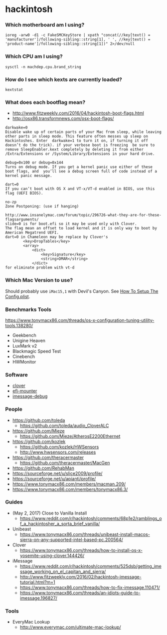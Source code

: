# hackintosh

### Which motherboard am I using?
```
ioreg -arw0 -d1 -c FakeSMCKeyStore | xpath "concat(//key[text() = 'manufacturer']/following-sibling::string[1], ' ', //key[text() = 'product-name']/following-sibling::string[1])" 2>/dev/null
```

### Which CPU am I using?
```
sysctl -n machdep.cpu.brand_string
```

### How do I see which kexts are currently loaded?
```
kextstat
```

### What does each bootflag mean?
- http://www.fitzweekly.com/2016/04/hackintosh-boot-flags.html
- http://osx86.transformnews.com/osx-boot-flags/

```
darkwake=0 
Disable wake up of certain parts of your Mac from sleep, while leaving other parts in sleep mode. This feature often messes up sleep on Hackintoshes. Enter  darkwake=1 to turn it on, if turning it off doesn’t do the trick). if your verbose boot is freezing  be sure to remove SleepEnabler.kext completely by deleting it from either /Extra/Extensions or /System/Library/Extensions in your hard drive.

debug=0x100 or debug=0x144
Turns on debug mode. If you get a kernel panic use either of these boot flags, and  you’ll see a debug screen full of code instead of a kernel panic message.

dart=0
If you can’t boot with OS X and VT-x/VT-d enabled in BIOS, use this flag (UEFI BIOS).

no-zp
Zone Postponing: (use if hanging)

http://www.insanelymac.com/forum/topic/296726-what-they-are-for-these-flagsarguments/
slide=0 is for boot.efi so it may be used only with Clover.
The flag mean an offset to load kernel and it is only way to boot by American Megatrend UEFI.
dart=0 in Chameleon may be replace by Clover's
		<key>DropTables</key>
		<array>
			<dict>
				<key>Signature</key>
				<string>DMAR</string>
			</dict>
for eliminate problem with vt-d 

```

### Which Mac Version to use?
Should probably use `iMac15,1` with Devil's Canyon. See [How To Setup The Config.plist](https://www.reddit.com/r/hackintosh/comments/68p1e2/ramblings_of_a_hackintosher_a_sorta_brief_vanilla/).

### Benchmarks Tools
https://www.tonymacx86.com/threads/os-x-configuration-tuning-utility-tools.138280/

- Geekbench
- Unigine Heaven
- LuxMark v2
- Blackmagic Speed Test
- Cinebench
- HWMonitor

### Software
- [clover](./software/clover)
- [efi-mounter](./software/efi-mounter)
- [imessage-debug](./software/imessage-debug)

### People
- https://github.com/toleda
	- https://github.com/toleda/audio_CloverALC
- https://github.com/Mieze
	- https://github.com/Mieze/AtherosE2200Ethernet
- https://github.com/kozlek
	- https://github.com/kozlek/HWSensors
	- http://www.hwsensors.com/releases
- https://github.com/theracermaster
	- https://github.com/theracermaster/MacGen
- https://github.com/RehabMan
- https://sourceforge.net/u/slice2009/profile/
- https://sourceforge.net/u/apianti/profile/
- https://www.tonymacx86.com/members/macman.209/
- https://www.tonymacx86.com/members/tonymacx86.3/

### Guides
- (May 2, 2017) Close to Vanilla Install
	- https://www.reddit.com/r/hackintosh/comments/68p1e2/ramblings_of_a_hackintosher_a_sorta_brief_vanilla/
- Unibeast
	- https://www.tonymacx86.com/threads/unibeast-install-macos-sierra-on-any-supported-intel-based-pc.200564/
- Clover
	- https://www.tonymacx86.com/threads/how-to-install-os-x-yosemite-using-clover.144426/
- iMessage
	- https://www.reddit.com/r/hackintosh/comments/525dsb/getting_imessage_working_on_el_capitan_and_sierra/
	- http://www.fitzweekly.com/2016/02/hackintosh-imessage-tutorial.html?m=1
	- https://www.tonymacx86.com/threads/how-to-fix-imessage.110471/
	- https://www.tonymacx86.com/threads/an-idiots-guide-to-imessage.196827/

### Tools
- EveryMac Lookup
	- http://www.everymac.com/ultimate-mac-lookup/

